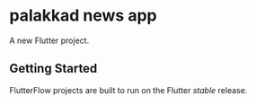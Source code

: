 # palakkad news app

A new Flutter project.

## Getting Started

FlutterFlow projects are built to run on the Flutter _stable_ release.
